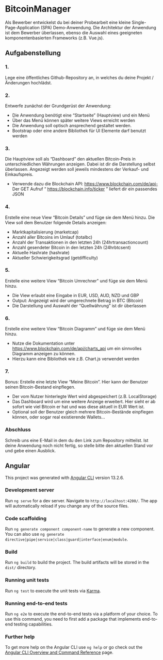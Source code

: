 # BitcoinManager

Als Bewerber entwickelst du bei deiner Probearbeit eine kleine
Single-Page-Application (SPA) Demo-Anwendung. Die Architektur der Anwendung
ist dem Bewerber überlassen, ebenso die Auswahl eines geeigneten
komponentenbasierten Frameworks (z.B. Vue.js).

## Aufgabenstellung

### 1.

Lege eine öffentliches Github-Repository an, in welches du deine Projekt / Änderungen hochlädst.

### 2.

Entwerfe zunächst der Grundgerüst der Anwendung:

- Die Anwendung benötigt eine “Startseite” (Hauptview) und ein Menü
- Über das Menü können später weitere Views erreicht werden
- Die Anwendung soll optisch ansprechend gestaltet werden.
- Bootstrap oder eine andere Bibliothek für UI Elemente darf benutzt werden

### 3.

Die Hauptview soll als “Dashboard” den aktuellen Bitcoin-Preis in
unterschiedlichen Währungen anzeigen. Dabei ist dir die Darstellung selbst
überlassen. Angezeigt werden soll jeweils mindestens der Verkauf- und
Einkaufspreis.

- Verwende dazu die Blockchain API: https://www.blockchain.com/de/api- Der GET Aufruf “ https://blockchain.info/ticker ” liefert dir ein passendes JSON

### 4.

Erstelle eine neue View “Bitcoin Details” und füge sie dem Menü hinzu. Die
View soll dem Benutzer folgende Details anzeigen:

- Marktkapitalisierung (marketcap)
- Anzahl aller Bitcoins im Umlauf (totalbc)
- Anzahl der Transaktionen in den letzten 24h (24hrtransactioncount)
- Anzahl gesendeter Bitcoin in den letzten 24h (24hrbtcsent)
- Aktuelle Hashrate (hashrate)
- Aktueller Schwierigkeitsgrad (getdifficulty)

### 5.

Erstelle eine weitere View “Bitcoin Umrechner" und füge sie dem Menü hinzu.

- Die View erlaubt eine Eingabe in EUR, USD, AUD, NZD und GBP
- Output: Angezeigt wird der umgerechnete Betrag in BTC (Bitcoin)
- Die Darstellung und Auswahl der “Quellwährung” ist dir überlassen

### 6.

Erstelle eine weitere View “Bitcoin Diagramm” und füge sie dem Menü hinzu.

- Nutze die Dokumentation unter https://www.blockchain.com/de/api/charts_api um ein sinnvolles Diagramm anzeigen zu können.
- Hierzu kann eine Bibliothek wie z.B. Chart.js verwendet werden

### 7.

Bonus: Erstelle eine letzte View “Meine Bitcoin”. Hier kann der Benutzer
seinen Bitcoin-Bestand einpflegen.

- Der vom Nutzer hinterlegte Wert wird abgespeichert (z.B. LocalStorage)
- Das Dashboard wird um eine weitere Anzeige erweitert. Hier sieht er ab sofort wie viel Bitcoin er hat und was diese aktuell in EUR Wert ist.
- Optional soll der Benutzer gleich mehrere Bitcoin-Bestände einpflegen können, oder sogar real existierende Wallets...

### Abschluss

Schreib uns eine E-Mail in dem du den Link zum Repository mitteilst. Ist deine
Anwendung noch nicht fertig, so stelle bitte den aktuellen Stand vor und gebe einen
Ausblick.

## Angular

This project was generated with [Angular CLI](https://github.com/angular/angular-cli) version 13.2.6.

### Development server

Run `ng serve` for a dev server. Navigate to `http://localhost:4200/`. The app will automatically reload if you change any of the source files.

### Code scaffolding

Run `ng generate component component-name` to generate a new component. You can also use `ng generate directive|pipe|service|class|guard|interface|enum|module`.

### Build

Run `ng build` to build the project. The build artifacts will be stored in the `dist/` directory.

### Running unit tests

Run `ng test` to execute the unit tests via [Karma](https://karma-runner.github.io).

### Running end-to-end tests

Run `ng e2e` to execute the end-to-end tests via a platform of your choice. To use this command, you need to first add a package that implements end-to-end testing capabilities.

### Further help

To get more help on the Angular CLI use `ng help` or go check out the [Angular CLI Overview and Command Reference](https://angular.io/cli) page.
